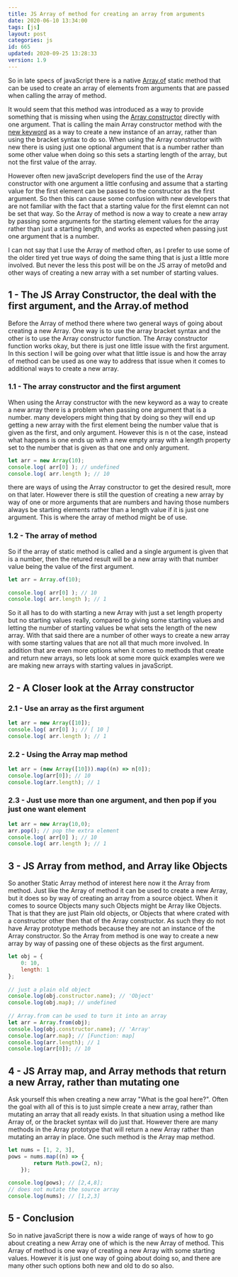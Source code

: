 ```yaml
---
title: JS Array of method for creating an array from arguments
date: 2020-06-10 13:34:00
tags: [js]
layout: post
categories: js
id: 665
updated: 2020-09-25 13:28:33
version: 1.9
---
```


So in late specs of javaScript there is a native [Array.of](https://developer.mozilla.org/en-US/docs/Web/JavaScript/Reference/Global_Objects/Array/of) static method that can be used to create an array of elements from arguments that are passed when calling the array of method. 

It would seem that this method was introduced as a way to provide something that is missing when using the [Array constructor](https://developer.mozilla.org/en-US/docs/Web/JavaScript/Reference/Global_Objects/Array/Array) directly with one argument. That is calling the main Array constructor method with the [new keyword](/2019/02/08/js-javascript-new/) as a way to create a new instance of an array, rather than using the bracket syntax to do so. When using the Array constructor with new there is using just one optional argument that is a number rather than some other value when doing so this sets a starting length of the array, but not the first value of the array. 

However often new javaScript developers find the use of the Array constructor with one argument a little confusing and assume that a starting value for the first element can be passed to the constructor as the first argument. So then this can cause some confusion with new developers that are not familiar with the fact that a starting value for the first elemnt can not be set that way. So the Array of method is now a way to create a new array by passing some arguments for the starting element values for the array rather than just a starting length, and works as expected when passing just one argument that is a number.

I can not say that I use the Array of method often, as I prefer to use some of the older tired yet true ways of doing the same thing that is just a little more involved. But never the less this post will be on the JS array of meto9d and other ways of creating a new array with a set number of starting values.

<!-- more -->

## 1 - The JS Array Constructor, the deal with the first argument, and the Array.of method

Before the Array of method there where two general ways of going about creating a new Array. One way is to use the array bracket syntax and the other is to use the Array constructor function. The Array constructor function works okay, but there is just one little issue with the first argument. In this section I will be going over what that little issue is and how the array of method can be used as one way to address that issue when it comes to additional ways to create a new array.

### 1.1 - The array constructor and the first argument

When using the Array constructor with the new keyword as a way to create a new array there is a problem when passing one argument that is a number. many developers might thing that by doing so they will end up getting a new array with the first element being the number value that is given as the first, and only argument. However this is n ot the case, instead what happens is one ends up with a new empty array with a length property set to the number that is given as that one and only argument.

```js
let arr = new Array(10);
console.log( arr[0] ); // undefined
console.log( arr.length ); // 10
```

there are ways of using the Array constructor to get the desired result, more on that later. However there is still the question of creating a new array by way of one or more arguments that are numbers and having those numbers always be starting elements rather than a length value if it is just one argument. This is where the array of method might be of use.


### 1.2 - The array of method

So if the array of static method is called and a single argument is given that is a number, then the retured result will be a new array with that number value being the value of the first argument.

```js
let arr = Array.of(10);
 
console.log( arr[0] ); // 10
console.log( arr.length ); // 1
```

So it all has to do with starting a new Array with just a set length property but no starting values really, compared to giving some starting values and letting the number of starting values be what sets the length of the new array. With that said there are a number of other ways to create a new array with some starting values that are not all that much more involved. In addition that are even more options when it comes to methods that create and return new arrays, so lets look at some more quick examples were we are making new arrays with starting values in javaScript.

## 2 - A Closer look at the Array constructor

### 2.1 - Use an array as the first argument

```js
let arr = new Array([10]);
console.log( arr[0] ); // [ 10 ]
console.log( arr.length ); // 1
```

### 2.2 - Using the Array map method

```js
let arr = (new Array([10])).map((n) => n[0]);
console.log(arr[0]); // 10
console.log(arr.length); // 1
```

### 2.3 - Just use more than one argument, and then pop if you just one want element

```js
let arr = new Array(10,0);
arr.pop(); // pop the extra element
console.log( arr[0] ); // 10
console.log( arr.length ); // 1
```

## 3 - JS Array from method, and Array like Objects

So another Static Array method of interest here now it the Array from method. Just like the Array of method it can be used to create a new Array, but it does so by way of creating an array from a source object. When it comes to source Objects many such Objects might be Array like Objects. That is that they are just Plain old objects, or Objects that where crated with a constructor other then that of the Array constructor. As such they do not have Array prototype methods because they are not an instance of the Array constructor. So the Array from method is one way to create a new array by way of passing one of these objects as the first argument.

```js
let obj = {
    0: 10,
    length: 1
};
 
// just a plain old object
console.log(obj.constructor.name); // 'Object'
console.log(obj.map); // undefined
 
// Array.from can be used to turn it into an array
let arr = Array.from(obj);
console.log(obj.constructor.name); // 'Array'
console.log(arr.map); // [Function: map]
console.log(arr.length); // 1
console.log(arr[0]); // 10
```

## 4 - JS Array map, and Array methods that return a new Array, rather than mutating one

Ask yourself this when creating a new array \"What is the goal here?\". Often the goal with all of this is to just simple create a new array, rather than mutating an array that all ready exists. In that situation using a method like Array of, or the bracket syntax will do just that. However there are many methods in the Array prototype that will return a new Array rather than  mutating an array in place. One such method is the Array map method.

```js
let nums = [1, 2, 3],
pows = nums.map((n) => {
        return Math.pow(2, n);
    });
 
console.log(pows); // [2,4,8];
// does not mutate the source array
console.log(nums); // [1,2,3]
```

## 5 - Conclusion

So in native javaScript there is now a wide range of ways of how to go about creating a new Array one of which is the new Array of method. This Array of method is one way of creating a new Array with some starting values. However it is just one way of going about doing so, and there are many other such options both new and old to do so also.